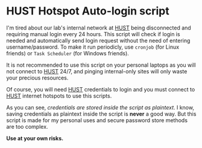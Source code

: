 # HUST Hotspot Auto-login script

I'm tired about our lab's internal network at [HUST](https://hust.edu.vn) being disconnected and requiring manual login every 24 hours. This script will check if login is needed and automatically send login request without the need of entering username/password. To make it run periodicly, use `cronjob` (for Linux friends) or `Task Scheduler` (for Windows friends).

It is not recommended to use this script on your personal laptops as you will not connect to [HUST](https://hust.edu.vn) 24/7, and pinging internal-only sites will only waste your precious resources.

Of course, you will need [HUST](https://hust.edu.vn) credentials to login and you must connect to [HUST](https://hust.edu.vn) internet hotspots to use this scripts.

As you can see, *credentials are stored inside the script as plaintext*. I know, saving credentials as plaintext inside the script is **never** a good way. But this script is made for my personal uses and secure password store methods are too complex.

**Use at your own risks.**
